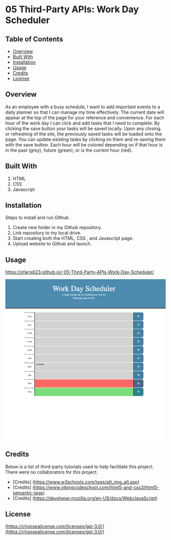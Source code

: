 # 05 Third-Party APIs: Work Day Scheduler

## Table of Contents

* [Overview](#overview)
* [Built With](#builtwith)
* [Installation](#installation)
* [Usage](#usage)
* [Credits](#credits)
* [License](#license)

## Overview
As an employee with a busy schedule, I want to add important events to a daily planner so that I can manage my time effectively. The current date will appear at the top of the page for your reference and convenience. For each hour of the work day I can click and add tasks that I need to complete. By clicking the save button your tasks will be saved locally. Upon any closing or refreshing of the site, the previously saved tasks will be loaded onto the page. You can update existing tasks by clicking on them and re-saving them with the save button. Each hour will be colored depending on if that hour is in the past (grey), future (green), or is the current hour (red).

## Built With
1. HTML
2. CSS
3. Javascript

## Installation
Steps to install and run Github.

1. Create new folder in my Github repository.
2. Link repository to my local drive.
3. Start creating both the HTML, CSS , and Javascript page.
4. Upload website to Github and launch.

## Usage 
https://ofarrell23.github.io/-05-Third-Party-APIs-Work-Day-Scheduler/

![Screenshot](assets/Schedule.png)

## Credits

Below is a list of third-party tutorials used to help facilitate this project. There were no collaborators for this project.

* [Credits] (https://www.w3schools.com/tags/att_img_alt.asp)
* [Credits] (https://www.vikingcodeschool.com/html5-and-css3/html5-semantic-tags)
* [Credits] (https://developer.mozilla.org/en-US/docs/Web/JavaScript)

## License

[https://choosealicense.com/licenses/gpl-3.0/](https://choosealicense.com/licenses/gpl-3.0/) 

